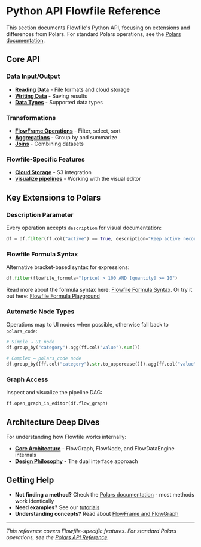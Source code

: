 # Python API Flowfile Reference

This section documents Flowfile's Python API, focusing on extensions and differences from Polars. For standard Polars operations, see the [Polars documentation](https://pola-rs.github.io/polars/py-polars/html/reference/).

## Core API

### Data Input/Output

- [**Reading Data**](reading-data.md) - File formats and cloud storage
- [**Writing Data**](writing-data.md) - Saving results
- [**Data Types**](data-types.md) - Supported data types

### Transformations

- [**FlowFrame Operations**](flowframe-operations.md) - Filter, select, sort
- [**Aggregations**](aggregations.md) - Group by and summarize
- [**Joins**](joins.md) - Combining datasets

### Flowfile-Specific Features

- [**Cloud Storage**](cloud-connections.md) - S3 integration
- [**visualize pipelines**](visual-ui.md) - Working with the visual editor

## Key Extensions to Polars

### Description Parameter
Every operation accepts `description` for visual documentation:
```python
df = df.filter(ff.col("active") == True, description="Keep active records")
```

### Flowfile Formula Syntax
Alternative bracket-based syntax for expressions:
```python
df.filter(flowfile_formula="[price] > 100 AND [quantity] >= 10")
```
Read more about the formula syntax here: [Flowfile Formula Syntax](../concepts/expressions.md).
Or try it out here: [Flowfile Formula Playground](https://polars-expr-transformer-playground-whuwbghlymon84t5ciewp3.streamlit.app/)

### Automatic Node Types
Operations map to UI nodes when possible, otherwise fall back to `polars_code`:
```python
# Simple → UI node
df.group_by("category").agg(ff.col("value").sum())

# Complex → polars_code node
df.group_by([ff.col("category").str.to_uppercase()]).agg(ff.col("value").sum())
```

### Graph Access
Inspect and visualize the pipeline DAG:
```python
ff.open_graph_in_editor(df.flow_graph)
```

## Architecture Deep Dives

For understanding how Flowfile works internally:

- [**Core Architecture**](../../../for-developers/flowfile-core.md#1-the-flowgraph-your-pipeline-orchestrator) - FlowGraph, FlowNode, and FlowDataEngine internals
- [**Design Philosophy**](../../../for-developers/design-philosophy.md) - The dual interface approach


## Getting Help

- **Not finding a method?** Check the [Polars documentation](https://pola-rs.github.io/polars/py-polars/html/reference/) - most methods work identically
- **Need examples?** See our [tutorials](../tutorials/index.md)
- **Understanding concepts?** Read about [FlowFrame and FlowGraph](../concepts/design-concepts.md)

---

*This reference covers Flowfile-specific features. For standard Polars operations, see the [Polars API Reference](https://pola-rs.github.io/polars/py-polars/html/reference/).*